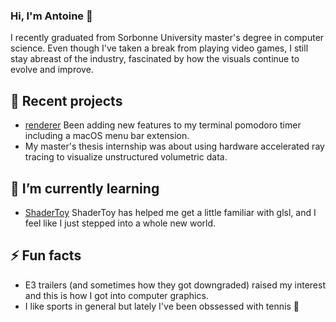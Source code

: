 ### Hi, I'm Antoine 👋
I recently graduated from Sorbonne University master's degree in computer science. 
Even though I've taken a break from playing video games, I still stay abreast of the industry, fascinated by how the visuals continue to evolve and improve.


## 🔭 Recent projects

- [renderer](https://github.com/antoinethomaspro/Simple-Renderer) Been adding new features to my terminal pomodoro timer including a macOS menu bar extension.
- My master's thesis internship was about using hardware accelerated ray tracing to visualize unstructured volumetric data.  


## 🌱 I’m currently learning

- [ShaderToy](https://www.shadertoy.com) ShaderToy has helped me get a little familiar with glsl, and I feel like I just stepped into a whole new world.

## ⚡ Fun facts

- E3 trailers (and sometimes how they got downgraded) raised my interest and this is how I got into computer graphics. 
- I like sports in general but lately I've been obssessed with tennis 🎾
  

<!--
**antoinethomaspro/antoinethomaspro** is a ✨ _special_ ✨ repository because its `README.md` (this file) appears on your GitHub profile.

Here are some ideas to get you started:

- 🔭 I’m currently working on ...
- 🌱 I’m currently learning ...
- 👯 I’m looking to collaborate on ...
- 🤔 I’m looking for help with ...
- 💬 Ask me about ...
- 📫 How to reach me: ...
- 😄 Pronouns: ...
- ⚡ Fun fact: ...
-->


